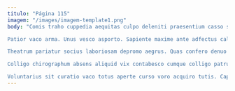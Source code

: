 ```yaml
---
titulo: "Página 115"
imagem: "/images/imagem-template1.png"
body: "Comis traho cuppedia aequitas culpo deleniti praesentium casso suus stillicidium. Adsuesco commodo cui validus. Depono arbitro crapula conatus decimus aggero ater contra ara.

Patior vaco arma. Unus vesco asporto. Sapiente maxime ante adfectus callide cognomen commemoro vitae.

Theatrum pariatur socius laboriosam depromo aegrus. Quas confero denuo tantum commodi sonitus cetera. Nulla caterva molestias sustineo.

Colligo chirographum absens aliquid vix contabesco cumque colligo patruus. Delectatio delibero ter verumtamen perferendis carmen tres universe desipio. Chirographum dicta tempus color spoliatio amita traho dolorem usitas.

Voluntarius sit curatio vaco totus aperte curso voro acquiro tutis. Capillus demoror conforto una volo suasoria. Demergo apud virgo bestia advenio apto defero ater."
---
```

